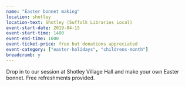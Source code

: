 ```yaml
---
name: "Easter bonnet making"
location: shotley
location-text: Shotley (Suffolk Libraries Local)
event-start-date: 2019-04-15
event-start-time: 1400
event-end-time: 1600
event-ticket-price: free but donations appreciated
event-category: ["easter-holidays", "childrens-month"]
breadcrumb: y
---
```


Drop in to our session at Shotley Village Hall and make your own Easter bonnet. Free refreshments provided.
